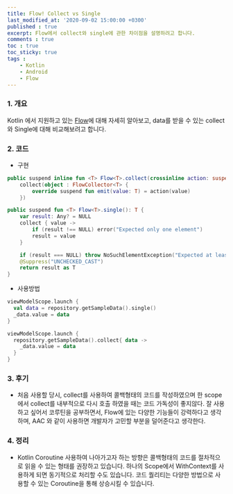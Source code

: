```yaml
---
title: Flow! Collect vs Single
last_modified_at: '2020-09-02 15:00:00 +0300'
published : true
excerpt: Flow에서 collect와 single에 관한 차이점을 설명하려고 합니다.
comments : true
toc : true
toc_sticky: true
tags :
    - Kotlin
    - Android
    - Flow
---
```


### 1. 개요

Kotlin 에서 지원하고 있는 [Flow](https://kotlinlang.org/docs/reference/coroutines/flow.html)에 대해 자세히 알아보고, data를 받을 수 있는 collect와 Single에 대해 비교해보려고 합니다.

### 2. 코드

- 구현

```kotlin
public suspend inline fun <T> Flow<T>.collect(crossinline action: suspend (value: T) -> Unit): Unit =
    collect(object : FlowCollector<T> {
        override suspend fun emit(value: T) = action(value)
    })
```

```kotlin
public suspend fun <T> Flow<T>.single(): T {
    var result: Any? = NULL
    collect { value ->
        if (result !== NULL) error("Expected only one element")
        result = value
    }

    if (result === NULL) throw NoSuchElementException("Expected at least one element")
    @Suppress("UNCHECKED_CAST")
    return result as T
}
```

- 사용방법

```kotlin
viewModelScope.launch {
  val data = repository.getSampleData().single()
  _data.value = data
}

viewModelScope.launch {
  repository.getSampleData().collect{ data ->
    _data.value = data
  }
}
```

### 3. 후기
- 처음 사용할 당시, collect를 사용하여 콜백형태의 코드를 작성하였으며 한 scope에서 collect를 내부적으로 다시 호출 하였을 때는 코드 가독성이 좋지않다. 잘 사용하고 싶어서 코루틴을 공부하면서, Flow에 있는 다양한 기능들이 강력하다고 생각하며, AAC 와 같이 사용하면 개발자가 고민할 부분을 덜어준다고 생각한다.

### 4. 정리
 - Kotlin Coroutine 사용하여 나아가고자 하는 방향은 콜백형태의 코드를 절차적으로 읽을 수 있는 형태를 권장하고 있습니다. 하나의 Scope에서 WithContext를 사용하게 되면 동기적으로 처리할 수도 있습니다. 코드 퀄리티는 다양한 방법으로 사용할 수 있는 Coroutine을 통해 상승시킬 수 있습니다.
